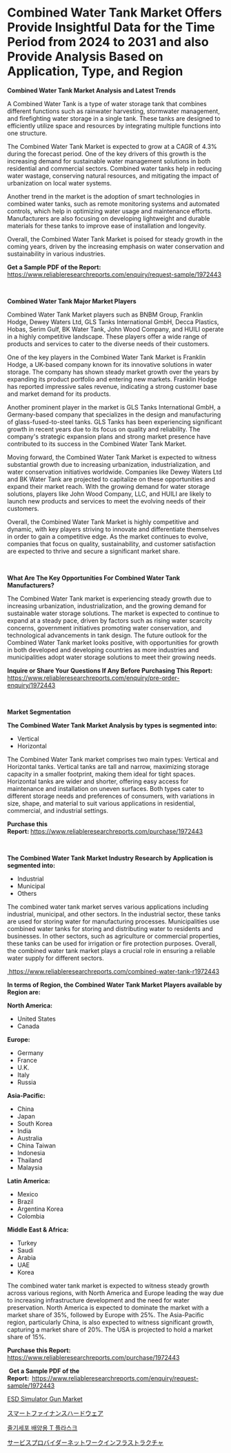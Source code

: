 <p><h1>Combined Water Tank Market Offers Provide Insightful Data for the Time Period from 2024 to 2031 and also Provide Analysis Based on Application, Type, and Region</h1></p><p><strong>Combined Water Tank Market Analysis and Latest Trends</strong></p>
<p><p>A Combined Water Tank is a type of water storage tank that combines different functions such as rainwater harvesting, stormwater management, and firefighting water storage in a single tank. These tanks are designed to efficiently utilize space and resources by integrating multiple functions into one structure.</p><p>The Combined Water Tank Market is expected to grow at a CAGR of 4.3% during the forecast period. One of the key drivers of this growth is the increasing demand for sustainable water management solutions in both residential and commercial sectors. Combined water tanks help in reducing water wastage, conserving natural resources, and mitigating the impact of urbanization on local water systems. </p><p>Another trend in the market is the adoption of smart technologies in combined water tanks, such as remote monitoring systems and automated controls, which help in optimizing water usage and maintenance efforts. Manufacturers are also focusing on developing lightweight and durable materials for these tanks to improve ease of installation and longevity.</p><p>Overall, the Combined Water Tank Market is poised for steady growth in the coming years, driven by the increasing emphasis on water conservation and sustainability in various industries.</p></p>
<p><strong>Get a Sample PDF of the Report:&nbsp;</strong> <a href="https://www.reliableresearchreports.com/enquiry/request-sample/1972443">https://www.reliableresearchreports.com/enquiry/request-sample/1972443</a></p>
<p>&nbsp;</p>
<p><strong>Combined Water Tank Major Market Players</strong></p>
<p><p>Combined Water Tank Market players such as BNBM Group, Franklin Hodge, Dewey Waters Ltd, GLS Tanks International GmbH, Decca Plastics, Hobas, Serim Gulf, BK Water Tank, John Wood Company, and HUILI operate in a highly competitive landscape. These players offer a wide range of products and services to cater to the diverse needs of their customers.</p><p>One of the key players in the Combined Water Tank Market is Franklin Hodge, a UK-based company known for its innovative solutions in water storage. The company has shown steady market growth over the years by expanding its product portfolio and entering new markets. Franklin Hodge has reported impressive sales revenue, indicating a strong customer base and market demand for its products.</p><p>Another prominent player in the market is GLS Tanks International GmbH, a Germany-based company that specializes in the design and manufacturing of glass-fused-to-steel tanks. GLS Tanks has been experiencing significant growth in recent years due to its focus on quality and reliability. The company's strategic expansion plans and strong market presence have contributed to its success in the Combined Water Tank Market.</p><p>Moving forward, the Combined Water Tank Market is expected to witness substantial growth due to increasing urbanization, industrialization, and water conservation initiatives worldwide. Companies like Dewey Waters Ltd and BK Water Tank are projected to capitalize on these opportunities and expand their market reach. With the growing demand for water storage solutions, players like John Wood Company, LLC, and HUILI are likely to launch new products and services to meet the evolving needs of their customers.</p><p>Overall, the Combined Water Tank Market is highly competitive and dynamic, with key players striving to innovate and differentiate themselves in order to gain a competitive edge. As the market continues to evolve, companies that focus on quality, sustainability, and customer satisfaction are expected to thrive and secure a significant market share.</p></p>
<p>&nbsp;</p>
<p><strong>What Are The Key Opportunities For Combined Water Tank Manufacturers?</strong></p>
<p><p>The Combined Water Tank market is experiencing steady growth due to increasing urbanization, industrialization, and the growing demand for sustainable water storage solutions. The market is expected to continue to expand at a steady pace, driven by factors such as rising water scarcity concerns, government initiatives promoting water conservation, and technological advancements in tank design. The future outlook for the Combined Water Tank market looks positive, with opportunities for growth in both developed and developing countries as more industries and municipalities adopt water storage solutions to meet their growing needs.</p></p>
<p><strong>Inquire or Share Your Questions If Any Before Purchasing This Report:</strong> <a href="https://www.reliableresearchreports.com/enquiry/pre-order-enquiry/1972443">https://www.reliableresearchreports.com/enquiry/pre-order-enquiry/1972443</a></p>
<p>&nbsp;</p>
<p><strong>Market Segmentation</strong></p>
<p><strong>The Combined Water Tank Market Analysis by types is segmented into:</strong></p>
<p><ul><li>Vertical</li><li>Horizontal</li></ul></p>
<p><p>The Combined Water Tank market comprises two main types: Vertical and Horizontal tanks. Vertical tanks are tall and narrow, maximizing storage capacity in a smaller footprint, making them ideal for tight spaces. Horizontal tanks are wider and shorter, offering easy access for maintenance and installation on uneven surfaces. Both types cater to different storage needs and preferences of consumers, with variations in size, shape, and material to suit various applications in residential, commercial, and industrial settings.</p></p>
<p><strong>Purchase this Report:&nbsp;</strong><a href="https://www.reliableresearchreports.com/purchase/1972443">https://www.reliableresearchreports.com/purchase/1972443</a></p>
<p>&nbsp;</p>
<p><strong>The Combined Water Tank Market Industry Research by Application is segmented into:</strong></p>
<p><ul><li>Industrial</li><li>Municipal</li><li>Others</li></ul></p>
<p><p>The combined water tank market serves various applications including industrial, municipal, and other sectors. In the industrial sector, these tanks are used for storing water for manufacturing processes. Municipalities use combined water tanks for storing and distributing water to residents and businesses. In other sectors, such as agriculture or commercial properties, these tanks can be used for irrigation or fire protection purposes. Overall, the combined water tank market plays a crucial role in ensuring a reliable water supply for different sectors.</p></p>
<p><a href="https://www.reliableresearchreports.com/combined-water-tank-r1972443">&nbsp;https://www.reliableresearchreports.com/combined-water-tank-r1972443</a></p>
<p><strong>In terms of Region, the Combined Water Tank Market Players available by Region are:</strong></p>
<p>
    <p> <strong> North America: </strong>
        <ul>
            <li>United States</li>
            <li>Canada</li>
        </ul>
        </p> 
    <p> <strong> Europe: </strong>
        <ul>
            <li>Germany</li>
            <li>France</li>
            <li>U.K.</li>
            <li>Italy</li>
            <li>Russia</li>
        </ul>
        </p> 
    <p> <strong> Asia-Pacific: </strong>
        <ul>
            <li>China</li>
            <li>Japan</li>
            <li>South Korea</li>
            <li>India</li>
            <li>Australia</li>
            <li>China Taiwan</li>
            <li>Indonesia</li>
            <li>Thailand</li>
            <li>Malaysia</li>
        </ul>
        </p> 
    <p> <strong> Latin America: </strong>
        <ul>
            <li>Mexico</li>
            <li>Brazil</li>
            <li>Argentina Korea</li>
            <li>Colombia</li>
        </ul>
        </p> 
    <p> <strong> Middle East & Africa: </strong>
        <ul>
            <li>Turkey</li>
            <li>Saudi</li>
            <li>Arabia</li>
            <li>UAE</li>
            <li>Korea</li>
        </ul>
    </p>
    </p>
<p><p>The combined water tank market is expected to witness steady growth across various regions, with North America and Europe leading the way due to increasing infrastructure development and the need for water preservation. North America is expected to dominate the market with a market share of 35%, followed by Europe with 25%. The Asia-Pacific region, particularly China, is also expected to witness significant growth, capturing a market share of 20%. The USA is projected to hold a market share of 15%.</p></p>
<p><strong>Purchase this Report: </strong><a href="https://www.reliableresearchreports.com/purchase/1972443">https://www.reliableresearchreports.com/purchase/1972443</a></p>
<p>&nbsp;<strong>Get a Sample PDF of the Report:&nbsp;&nbsp;</strong><a href="https://www.reliableresearchreports.com/enquiry/request-sample/1972443">https://www.reliableresearchreports.com/enquiry/request-sample/1972443</a></p>
<p><strong></strong></p>
<p><p><a href="https://github.com/sarohimweaach77/Market-Research-Report-List-1/blob/main/esd-simulator-gun-market.md">ESD Simulator Gun Market</a></p><p><a href="https://github.com/MacyOrn/Market-Research-Report-List-1/blob/main/9610996165019.md">スマートファイナンスハードウェア</a></p><p><a href="https://github.com/konokaryan/Market-Research-Report-List-1/blob/main/4789360178142.md">줄기세포 배양용 T 플라스크</a></p><p><a href="https://github.com/charm854/Market-Research-Report-List-2/blob/main/8478066165018.md">サービスプロバイダーネットワークインフラストラクチャ</a></p></p>